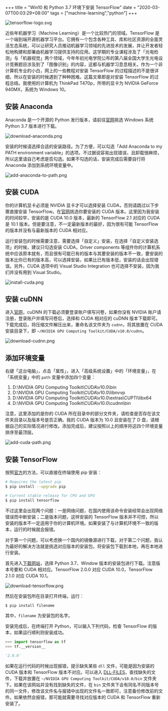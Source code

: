 +++
title = "Win10 和 Python 3.7 环境下安装 TensorFlow"
date = "2020-03-07T00:03:29+08:00"
tags = ["machine-learning","python"]
+++

![tensorflow-logo.svg](/images/tensorflow-logo.svg)

近些年机器学习（Machine Learning）是一个比较热门的领域。TensorFlow 是一个端到端开源机器学习平台。它拥有一个包含各种工具、库和社区资源的全面灵活生态系统，可以让研究人员推动机器学习领域的先进技术的发展，并让开发者轻松地构建和部署由机器学习提供支持的应用。这学期的专业课程涉及了「光电检测」与「机器视觉」两个领域，今年年初光电学院公布的第八届全国大学生光电设计竞赛题目涉及到了「图像识别」的内容，这都与机器学习息息相关。作为一个非计算机专业的小白，网上的一些教程对安装 TensorFlow 的过程描述的不是很详细，所以在安装的时候遇到了种种困难。这篇文章即是对安装 TensorFlow 的过程总结。我使用的计算机为 ThinkPad T470p，所带的显卡为 NVIDIA GeForce 940MX，系统为 Windows 10。

## 安装 Anaconda

Anaconda 是一个开源的 Python 发行版本，请前往[官网](https://www.anaconda.com/distribution/#download-section)挑选 Windows 系统 Python 3.7 版本进行下载。

![download-anaconda.png](/images/download-anaconda.png)

安装的时候请选择合适的安装路径。为了方便，可以勾选「Add Anaconda to my PATH environment variable」的选项。不过据说容易出现错误，且卸载很麻烦，所以这里请自己考虑是否勾选。如果不勾选的话，安装完成后需要自行将 Anaconda 添加到系统环境变量中。

![add-anaconda-to-path.png](/images/add-anaconda-to-path.png)

## 安装 CUDA

你的计算机显卡必须是 NVIDIA 显卡才可以选择安装 CUDA，否则请跳过以下步骤直接安装 TensorFlow。在[官网](https://developer.nvidia.com/cuda-toolkit-archive)挑选你要安装的 CUDA 版本。这里因为我安装的时间较早，安装的是 CUDA 10.0 版本，最新的 TensorFlow 2.1 对应的 CUDA 是 10.1 版本。但是要注意，不一定最新版本的最好，因为很有可能 TensorFlow 的版本并没有与最新版本的 CUDA 相对应。

运行安装包的时候需要注意，需要选择「自定义」安装，在选择「自定义安装选项」的时候，建议只勾选安装 CUDA，Driver components 等组件你的计算机系统中应该原本就有，而且很有可能已有的版本与其要安装的版本不一致，要安装的版本比你已有的版本高，可以选择安装，如果比已有版本低，安装的话会出现错误。另外，CUDA 选项中的 Visual Studio Integration 也可选择不安装，因为我们并没有用到 Visual Studio。

![install-cuda.png](/images/install-cuda.png)

## 安装 cuDNN

进入[官网](https://developer.nvidia.com/cudnn)，cuDNN 的下载必须要登录账户填写问卷，如果你没有 NVIDIA 账户请注册，登录账户并填写问卷后，选择和 CUDA 相对应的 cuDNN 版本下载即可。下载完成后，将压缩文件解压出来，重命名该文件夹为 `cudnn`，将其放置在 CUDA 安装目录下，即 `~/NVIDIA GPU Computing Toolkit/CUDA/v10.0/cudnn`。

![download-cudnn.png](/images/download-cudnn.png)

## 添加环境变量

右键「这台电脑」，点击「属性」，进入「高级系统设置」中的「环境变量」，在「系统变量」中的 `path` 变量中添加四个变量：

1. D:\NVIDIA GPU Computing Toolkit\CUDA\v10.0\bin
2. D:\NVIDIA GPU Computing Toolkit\CUDA\v10.0\libnvvp
3. D:\NVIDIA GPU Computing Toolkit\CUDA\v10.0\extras\CUPTI\libx64
4. D:\NVIDIA GPU Computing Toolkit\CUDA\v10.0\cudnn\bin

注意，这里添加的是你的 CUDA 所在目录中的部分文件夹，请检查是否存在该文件夹目录以及版本号是否正确。我的 CUDA 版本为 10.0 且安装在了 D 盘，请根据自己的实际情况进行修改。添加完成后，建议按照以上的顺序将这四个环境变量排序至最顶层。

![add-cuda-path.png](/images/add-cuda-path.png)

## 安装 TensorFlow

按照[官方](https://www.tensorflow.org/install)的方法，可以直接在终端使用 pip 安装：

```sh
# Requires the latest pip
$ pip install --upgrade pip

# Current stable release for CPU and GPU
$ pip install tensorflow
```

不过这里会出现两个问题：一是网络问题，在国内使用该命令安装经常会出现网络错误而中断安装；二是版本问题，这样安装的 TensorFlow 版本并不可控，所以安装的版本不一定适用于你的计算机环境。如果安装了与计算机环境不一致的版本，运行的时候就会报错。

对于第一个问题，可以考虑换一个国内的镜像源进行下载，对于第二个问题，我认为最好的解决方法就是挑选对应版本的安装包，将安装包下载到本地，再在本地进行安装。

首先进入[下载网站](https://pypi.org/project/tensorflow/#files)，选择 Python 3.7、Window 版本的安装包进行下载。注意版本号要和 CUDA 相对应。TensorFlow 2.0.0 对应 CUDA 10.0，TensorFlow 2.1.0 对应 CUDA 10.1。

![download-tensorflow.png](/images/download-tensorflow.png)

然后在安装包所在目录打开终端，运行：

```sh
$ pip install filename
```

其中，`filename` 为安装包的名字。

安装完成后，在终端打开 Python，可以输入下列代码，检查 TensorFlow 的版本，如果运行顺利则安装成功。

```python
>>> import tensorflow as tf
>>> tf.__version__

'2.0.0'
```

如果在运行代码的时候出现报错，提示缺失某些 `dll` 文件，可能是因为安装的 CUDA 版本和 TensorFlow 版本不对应。可以进入 [DLL-FILES](https://www.dll-files.com/)，查找缺失的文件，下载并放置在 `~/NVIDIA GPU Computing Toolkit/CUDA/v10.0/bin` 文件夹下。如果在该网站并没有找到缺失的文件，在 `bin` 文件夹下会有同名不同版本号的同一文件，修改该文件名与报错中出现的文件名一致即可，注意备份修改前的文件。如果依然会报错，那可能就需要寻找对应版本的 CUDA 和 TensorFlow 重新安装了。